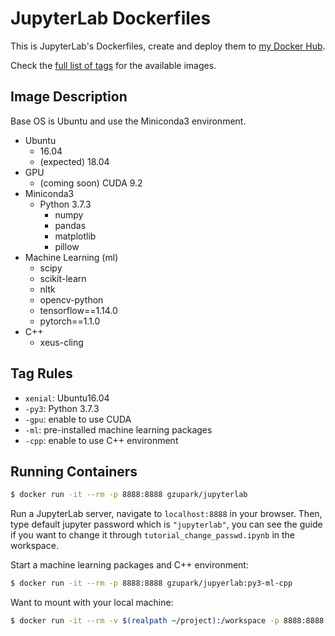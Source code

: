 # JupyterLab Dockerfiles

This is JupyterLab's Dockerfiles, create and deploy them to [my Docker Hub](https://hub.docker.com/r/gzupark/jupyterlab/).

Check the [full list of tags](https://hub.docker.com/r/gzupark/jupyterlab/tags/) for the available images.

## Image Description

Base OS is Ubuntu and use the Miniconda3 environment.

- Ubuntu
  - 16.04
  - (expected) 18.04
- GPU
  - (coming soon) CUDA 9.2
- Miniconda3
  - Python 3.7.3
    - numpy
    - pandas
    - matplotlib
    - pillow
- Machine Learning (ml)
  - scipy
  - scikit-learn
  - nltk
  - opencv-python
  - tensorflow==1.14.0
  - pytorch==1.1.0
- C++
  - xeus-cling

## Tag Rules

- `xenial`: Ubuntu16.04
- `-py3`: Python 3.7.3
- `-gpu`: enable to use CUDA
- `-ml`: pre-installed machine learning packages
- `-cpp`: enable to use C++ environment

## Running Containers

```sh
$ docker run -it --rm -p 8888:8888 gzupark/jupyterlab
```

Run a JupyterLab server, navigate to `localhost:8888` in your browser. Then, type default jupyter password which is `"jupyterlab"`, you can see the guide if you want to change it through `tutorial_change_passwd.ipynb` in the workspace.


Start a machine learning packages and C++ environment:
```sh
$ docker run -it --rm -p 8888:8888 gzupark/jupyerlab:py3-ml-cpp
```

Want to mount with your local machine:
```sh
$ docker run -it --rm -v $(realpath ~/project):/workspace -p 8888:8888 gzupark/jupyterlab
```
